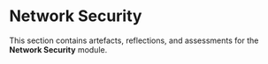 # Network Security

This section contains artefacts, reflections, and assessments for the **Network Security** module.
